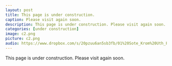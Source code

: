 ```yaml
---
layout: post
title: This page is under construction.
caption: Please visit again soon.
description: This page is under construction. Please visit again soon.
categories: [under construction]
image: c2.png
picture: c2.png
audio: https://www.dropbox.com/s/20pzuu6an5sb3fb/01%20Sote_Krom%20Uth_Final%20Master.wav?dl=1
---
```

This page is under construction. Please visit again soon.
